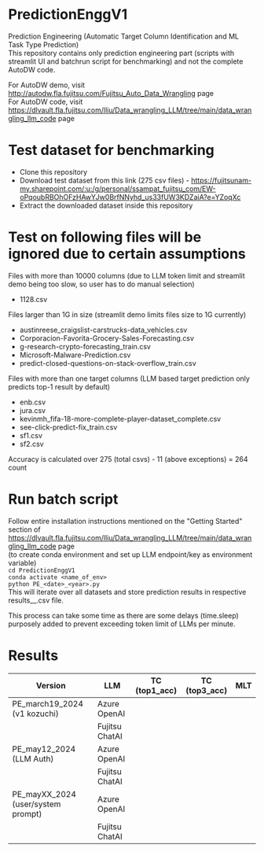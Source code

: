 # PredictionEnggV1
Prediction Engineering (Automatic Target Column Identification and ML Task Type Prediction)\
This repository contains only prediction engineering part (scripts with streamlit UI and batchrun script for benchmarking) and not the complete AutoDW code. 

For AutoDW demo, visit http://autodw.fla.fujitsu.com/Fujitsu_Auto_Data_Wrangling page\
For AutoDW code, visit https://dlvault.fla.fujitsu.com/lliu/Data_wrangling_LLM/tree/main/data_wrangling_llm_code page

# Test dataset for benchmarking
- Clone this repository
- Download test dataset from this link (275 csv files) - https://fujitsunam-my.sharepoint.com/:u:/g/personal/ssampat_fujitsu_com/EW-oPqoubRBOhOFzHAwYJw0BrfNNyhd_us33fUW3KDZaiA?e=YZoqXc
- Extract the downloaded dataset inside this repository

# Test on following files will be ignored due to certain assumptions

Files with more than 10000 columns (due to LLM token limit and streamlit demo being too slow, so user has to do manual selection)
- 1128.csv

Files larger than 1G in size (streamlit demo limits files size to 1G currently)
- austinreese_craigslist-carstrucks-data_vehicles.csv
- Corporacion-Favorita-Grocery-Sales-Forecasting.csv
- g-research-crypto-forecasting_train.csv
- Microsoft-Malware-Prediction.csv
- predict-closed-questions-on-stack-overflow_train.csv

Files with more than one target columns (LLM based target prediction only predicts top-1 result by default)
- enb.csv
- jura.csv
- kevinmh_fifa-18-more-complete-player-dataset_complete.csv
- see-click-predict-fix_train.csv
- sf1.csv
- sf2.csv

Accuracy is calculated over 275 (total csvs) - 11 (above exceptions) = 264 count

# Run batch script

Follow entire installation instructions mentioned on the "Getting Started" section of https://dlvault.fla.fujitsu.com/lliu/Data_wrangling_LLM/tree/main/data_wrangling_llm_code page\
(to create conda environment and set up LLM endpoint/key as environment variable)\
```cd PredictionEnggV1```\
```conda activate <name_of_env>```\
```python PE_<date>_<year>.py```\
This will iterate over all datasets and store prediction results in respective results_<date>_<year>.csv file.

This process can take some time as there are some delays (time.sleep) purposely added to prevent exceeding token limit of LLMs per minute.

# Results

| Version                             | LLM            | TC (top1_acc) | TC (top3_acc) | MLT |
|-------------------------------------|----------------|---------------|---------------|-----|
| PE_march19_2024 (v1 kozuchi)        | Azure OpenAI   |               |               |     |
|                                     | Fujitsu ChatAI |               |               |     |
| PE_may12_2024 (LLM Auth)            | Azure OpenAI   |               |               |     |
|                                     | Fujitsu ChatAI |               |               |     |
| PE_mayXX_2024 (user/system prompt)  | Azure OpenAI   |               |               |     |
|                                     | Fujitsu ChatAI |               |               |     |
